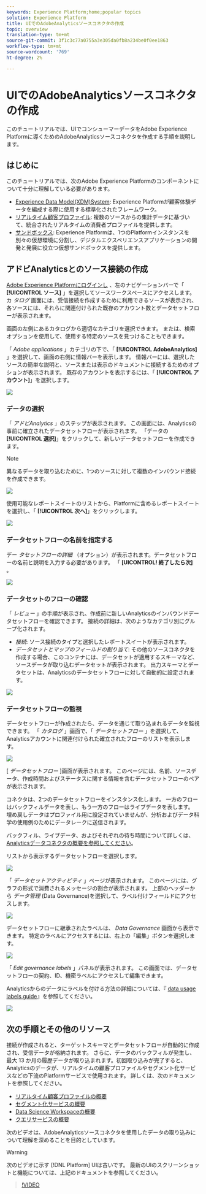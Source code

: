 ```yaml
---
keywords: Experience Platform;home;popular topics
solution: Experience Platform
title: UIでのAdobeAnalyticsソースコネクタの作成
topic: overview
translation-type: tm+mt
source-git-commit: 3f1c3c77a0755a3e305da0fb8a234be0f0ee1863
workflow-type: tm+mt
source-wordcount: '769'
ht-degree: 2%

---
```



# UIでのAdobeAnalyticsソースコネクタの作成

このチュートリアルでは、UIでコンシューマーデータをAdobe Experience Platformに導くためのAdobeAnalyticsソースコネクタを作成する手順を説明します。

## はじめに

このチュートリアルでは、次のAdobe Experience Platformのコンポーネントについて十分に理解している必要があります。

* [Experience Data Model(XDM)System](../../../../../xdm/home.md): Experience Platformが顧客体験データを編成する際に使用する標準化されたフレームワーク。
* [リアルタイム顧客プロファイル](../../../../../profile/home.md): 複数のソースからの集計データに基づいて、統合されたリアルタイムの消費者プロファイルを提供します。
* [サンドボックス](../../../../../sandboxes/home.md): Experience Platformは、1つのPlatformインスタンスを別々の仮想環境に分割し、デジタルエクスペリエンスアプリケーションの開発と発展に役立つ仮想サンドボックスを提供します。

## アドビAnalyticsとのソース接続の作成

<a href="https://platform.adobe.com" target="_blank">Adobe Experience Platformにログインし</a> 、左のナビゲーションバーで「 **[!UICONTROL ソース]** 」を選択してソースワークスペースにアクセスします。 カ *タログ* 画面には、受信接続を作成するために利用できるソースが表示され、各ソースには、それらに関連付けられた既存のアカウント数とデータセットフローが表示されます。

画面の左側にあるカタログから適切なカテゴリを選択できます。 または、検索オプションを使用して、使用する特定のソースを見つけることもできます。

「 *Adobe applications* 」カテゴリの下で、「 **[!UICONTROL AdobeAnalytics]** 」を選択して、画面の右側に情報バーを表示します。 情報バーには、選択したソースの簡単な説明と、ソースまたは表示のドキュメントに接続するためのオプションが表示されます。 既存のアカウントを表示するには、「 **[!UICONTROL アカウント]**」を選択します。

![](../../../../images/tutorials/create/analytics/catalog.png)

### データの選択

「 *アドビAnalytics* 」のステップが表示されます。 この画面には、Analyticsの事前に確立されたデータセットフローが表示されます。 「データの **[!UICONTROL 選択]**」をクリックして、新しいデータセットフローを作成できます。

>[!NOTE]
>
>異なるデータを取り込むために、1つのソースに対して複数のインバウンド接続を作成できます。

![](../../../../images/tutorials/create/analytics/dataset-flows.png)

<!---Analytics report suites can be configured for one sandbox at a time. To import the same report suite into a different sandbox, the dataset flow will have to be deleted and instantiated again via configuration for a different sandbox.--->

使用可能なレポートスイートのリストから、Platformに含めるレポートスイートを選択し、「 **[!UICONTROL 次へ]**」をクリックします。

![](../../../../images/tutorials/create/analytics/select-data.png)

### データセットフローの名前を指定する

デー *タセットフローの詳細* （オプション）が表示されます。データセットフローの名前と説明を入力する必要があります。 「 **[UICONTROL! 終了したら次]** 。

![](../../../../images/tutorials/create/analytics/dataset-flow-detail.png)

### データセットのフローの確認

「 *レビュー* 」の手順が表示され、作成前に新しいAnalyticsのインバウンドデータセットフローを確認できます。 接続の詳細は、次のようなカテゴリ別にグループ化されます。

* *接続*: ソース接続のタイプと選択したレポートスイートが表示されます。
* *データセットとマップのフィールドの割り当て*: その他のソースコネクタを作成する場合、このコンテナには、データセットが適用するスキーマなど、ソースデータが取り込むデータセットが表示されます。 出力スキーマとデータセットは、Analyticsのデータセットフローに対して自動的に設定されます。

![](../../../../images/tutorials/create/analytics/review.png)

### データセットフローの監視

データセットフローが作成されたら、データを通じて取り込まれるデータを監視できます。 「 *カタログ* 」画面で、「 *データセットフロー* 」を選択して、Analyticsアカウントに関連付けられた確立されたフローのリストを表示します。

![](../../../../images/tutorials/create/analytics/catalog-dataset-flows.png)

[ *データセットフロー* ]画面が表示されます。 このページには、名前、ソースデータ、作成時間およびステータスに関する情報を含むデータセットフローのペアが表示されます。

コネクタは、2つのデータセットフローをインスタンス化します。 一方のフローはバックフィルデータを表し、もう一方のフローはライブデータを表します。 埋め戻しデータはプロファイル用に設定されていませんが、分析およびデータ科学の使用例のためにデータレークに送信されます。

バックフィル、ライブデータ、およびそれぞれの待ち時間について詳しくは、 [Analyticsデータコネクタの概要を参照してください](../../../../connectors/adobe-applications/analytics.md)。

リストから表示するデータセットフローを選択します。

![](../../../../images/tutorials/create/analytics/backfill.png)

「 *データセットアクティビティ* 」ページが表示されます。 このページには、グラフの形式で消費されるメッセージの割合が表示されます。 上部のヘッダーから *データ管理* (Data Governance)を選択して、ラベル付けフィールドにアクセスします。

![](../../../../images/tutorials/create/analytics/batches.png)

データセットフローに継承されたラベルは、 *Data Governance* 画面から表示できます。 特定のラベルにアクセスするには、右上の「編集」ボタンを選択します。

![](../../../../images/tutorials/create/analytics/data-gov.png)

「 *Edit governance labels* 」パネルが表示されます。 この画面では、データセットフローの契約、ID、機密ラベルにアクセスして編集できます。

Analyticsからのデータにラベルを付ける方法の詳細については、『 [data usage labels guide](../../../../../data-governance/labels/user-guide.md)』を参照してください。

![](../../../../images/tutorials/create/analytics/labels.png)

## 次の手順とその他のリソース

接続が作成されると、ターゲットスキーマとデータセットフローが自動的に作成され、受信データが格納されます。 さらに、データのバックフィルが発生し、最大 13 か月の履歴データが取り込まれます。初回取り込みが完了すると、Analyticsのデータが、リアルタイムの顧客プロファイルやセグメント化サービスなどの下流のPlatformサービスで使用されます。 詳しくは、次のドキュメントを参照してください。

* [リアルタイム顧客プロファイルの概要](../../../../../profile/home.md)
* [セグメント化サービスの概要](../../../../../segmentation/home.md)
* [Data Science Workspaceの概要](../../../../../data-science-workspace/home.md)
* [クエリサービスの概要](../../../../../query-service/home.md)

次のビデオは、AdobeAnalyticsソースコネクタを使用したデータの取り込みについて理解を深めることを目的としています。

>[!WARNING]
>
> 次のビデオに示す [!DNL Platform] UIは古いです。 最新のUIのスクリーンショットと機能については、上記のドキュメントを参照してください。

>[!VIDEO](https://video.tv.adobe.com/v/29687?quality=12&learn=on)


